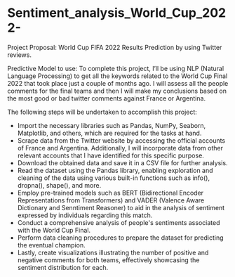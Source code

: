 # Sentiment_analysis_World_Cup_2022-

Project Proposal:
World Cup FIFA 2022 Results Prediction by using Twitter reviews.


Predictive Model to use:
To complete this project, I’ll be using NLP (Natural Language Processing) to get all the keywords related to the World Cup Final 2022 that took place just a couple of months ago. I will assess all the people comments for the final teams and then I will make my conclusions based on the most good or bad twitter comments against France or Argentina.


The following steps will be undertaken to accomplish this project:
* Import the necessary libraries such as Pandas, NumPy, Seaborn, Matplotlib, and others, which are required for the tasks at hand.
* Scrape data from the Twitter website by accessing the official accounts of France and Argentina. Additionally, I will incorporate data from other relevant  accounts that I have identified for this specific purpose.
* Download the obtained data and save it in a CSV file for further analysis.
* Read the dataset using the Pandas library, enabling exploration and cleaning of the data using various built-in functions such as info(), dropna(), shape(), and more.
* Employ pre-trained models such as BERT (Bidirectional Encoder Representations from Transformers) and VADER (Valence Aware Dictionary and Senntiment Reasoner) to aid in the analysis of sentiment expressed by individuals regarding this match.
* Conduct a comprehensive analysis of people's sentiments associated with the World Cup Final.
* Perform data cleaning procedures to prepare the dataset for predicting the eventual champion.
* Lastly, create visualizations illustrating the number of positive and negative comments for both teams, effectively showcasing the sentiment distribution for each.
